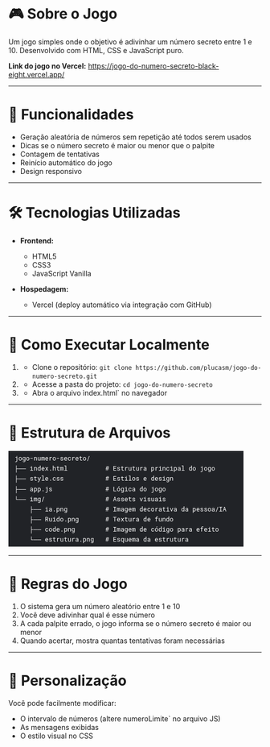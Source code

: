 # 🎮 Sobre o Jogo

Um jogo simples onde o objetivo é adivinhar um número secreto entre 1 e 10. Desenvolvido com HTML, CSS e JavaScript puro.

__Link do jogo no Vercel:__ https://jogo-do-numero-secreto-black-eight.vercel.app/

***

# :hammer: Funcionalidades

* Geração aleatória de números sem repetição até todos serem usados
* Dicas se o número secreto é maior ou menor que o palpite
* Contagem de tentativas
* Reinício automático do jogo
* Design responsivo

*** 

# 🛠 Tecnologias Utilizadas

* __Frontend:__

  * HTML5  
  * CSS3
  * JavaScript Vanilla

* __Hospedagem:__

  * Vercel (deploy automático via integração com GitHub)


***


# 🚀 Como Executar Localmente

1. * Clone o repositório:
`git clone https://github.com/plucasm/jogo-do-numero-secreto.git`
2. * Acesse a pasta do projeto:
`cd jogo-do-numero-secreto`
3. * Abra o arquivo ìndex.html` no navegador

***

# 📂 Estrutura de Arquivos

![Estrutura do projeto](./img/estrutura.png)  

***

# 🎯 Regras do Jogo

1. O sistema gera um número aleatório entre 1 e 10
2. Você deve adivinhar qual é esse número
3. A cada palpite errado, o jogo informa se o número secreto é maior ou menor
4. Quando acertar, mostra quantas tentativas foram necessárias

***

# 🔧 Personalização

Você pode facilmente modificar:

* O intervalo de números (altere numeroLimite` no arquivo JS)
* As mensagens exibidas
* O estilo visual no CSS
